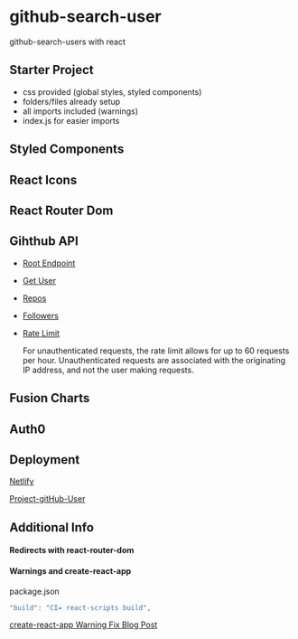 # github-search-user

github-search-users with react

## Starter Project

- css provided (global styles, styled components)
- folders/files already setup
- all imports included (warnings)
- index.js for easier imports

## Styled Components

## React Icons

## React Router Dom

## Gihthub API

- [Root Endpoint](https://api.github.com)
- [Get User](https://api.github.com/users/wesbos)
- [Repos](https://api.github.com/users/john-smilga/repos?per_page=100)
- [Followers](https://api.github.com/users/john-smilga/followers)
- [Rate Limit](https://api.github.com/rate_limit)

  For unauthenticated requests, the rate limit allows for up to 60 requests per hour. Unauthenticated requests are associated with the originating IP address, and not the user making requests.

## Fusion Charts

## Auth0

## Deployment

[Netlify](https://www.netlify.com/)

[Project-gitHub-User](https://reactt-github-users.netlify.app)


## Additional Info

#### Redirects with react-router-dom

#### Warnings and create-react-app

package.json

```js
"build": "CI= react-scripts build",
```

[create-react-app Warning Fix Blog Post](https://community.netlify.com/t/how-to-fix-build-failures-with-create-react-app-in-production/17752)
